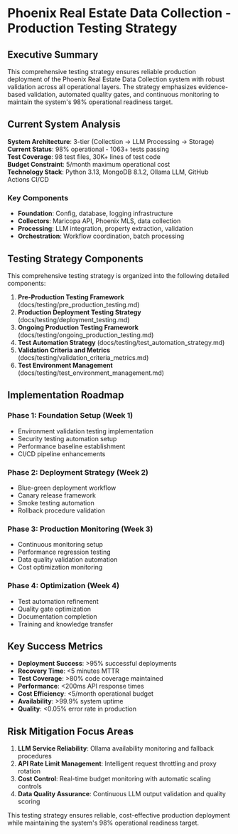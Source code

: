 # Phoenix Real Estate Data Collection - Production Testing Strategy

## Executive Summary

This comprehensive testing strategy ensures reliable production deployment of the Phoenix Real Estate Data Collection system with robust validation across all operational layers. The strategy emphasizes evidence-based validation, automated quality gates, and continuous monitoring to maintain the system's 98% operational readiness target.

## Current System Analysis

**System Architecture**: 3-tier (Collection → LLM Processing → Storage)  
**Current Status**: 98% operational - 1063+ tests passing  
**Test Coverage**: 98 test files, 30K+ lines of test code  
**Budget Constraint**: 5/month maximum operational cost  
**Technology Stack**: Python 3.13, MongoDB 8.1.2, Ollama LLM, GitHub Actions CI/CD

### Key Components
- **Foundation**: Config, database, logging infrastructure
- **Collectors**: Maricopa API, Phoenix MLS, data collection
- **Processing**: LLM integration, property extraction, validation
- **Orchestration**: Workflow coordination, batch processing


## Testing Strategy Components

This comprehensive testing strategy is organized into the following detailed components:

1. **Pre-Production Testing Framework** (docs/testing/pre_production_testing.md)
2. **Production Deployment Testing Strategy** (docs/testing/deployment_testing.md)  
3. **Ongoing Production Testing Framework** (docs/testing/ongoing_production_testing.md)
4. **Test Automation Strategy** (docs/testing/test_automation_strategy.md)
5. **Validation Criteria and Metrics** (docs/testing/validation_criteria_metrics.md)
6. **Test Environment Management** (docs/testing/test_environment_management.md)

## Implementation Roadmap

### Phase 1: Foundation Setup (Week 1)
- Environment validation testing implementation
- Security testing automation setup  
- Performance baseline establishment
- CI/CD pipeline enhancements

### Phase 2: Deployment Strategy (Week 2)
- Blue-green deployment workflow
- Canary release framework
- Smoke testing automation
- Rollback procedure validation

### Phase 3: Production Monitoring (Week 3)
- Continuous monitoring setup
- Performance regression testing
- Data quality validation automation
- Cost optimization monitoring

### Phase 4: Optimization (Week 4)
- Test automation refinement
- Quality gate optimization
- Documentation completion
- Training and knowledge transfer

## Key Success Metrics

- **Deployment Success**: >95% successful deployments
- **Recovery Time**: <5 minutes MTTR
- **Test Coverage**: >80% code coverage maintained
- **Performance**: <200ms API response times
- **Cost Efficiency**: <5/month operational budget
- **Availability**: >99.9% system uptime
- **Quality**: <0.05% error rate in production

## Risk Mitigation Focus Areas

1. **LLM Service Reliability**: Ollama availability monitoring and fallback procedures
2. **API Rate Limit Management**: Intelligent request throttling and proxy rotation
3. **Cost Control**: Real-time budget monitoring with automatic scaling controls
4. **Data Quality Assurance**: Continuous LLM output validation and quality scoring

This testing strategy ensures reliable, cost-effective production deployment while maintaining the system's 98% operational readiness target.
